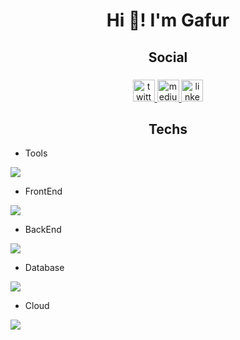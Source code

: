 <h1 align="center">Hi 👋! I'm Gafur</h1>

<h2 align="center">Social</h2>

###

<div align="center">
  <a href="https://twitter.com/0xgapil" target="_blank">
    <img src="https://img.shields.io/static/v1?message=Twitter&logo=twitter&label=&color=1DA1F2&logoColor=white&labelColor=&style=for-the-badge" height="35" alt="twitter logo"  />
  </a>
  <a href="https://medium.com/@gafurapil" target="_blank">
    <img src="https://img.shields.io/static/v1?message=Medium&logo=medium&label=&color=12100E&logoColor=white&labelColor=&style=for-the-badge" height="35" alt="medium logo"  />
  </a>
  <a href="https://tr.linkedin.com/in/gafurapil" target="_blank">
    <img src="https://img.shields.io/static/v1?message=LinkedIn&logo=linkedin&label=&color=0077B5&logoColor=white&labelColor=&style=for-the-badge" height="35" alt="linkedin logo"  />
  </a>
</div>

###

<h2 align="center">Techs</h2>

- Tools
<p align="left">
  <a href="https://skillicons.dev">
    <img src="https://skillicons.dev/icons?i=git,docker,postman,jest" />
  </a>
</p>

- FrontEnd
<p align="left">
  <a href="https://skillicons.dev">
    <img src="https://skillicons.dev/icons?i=html,css,js,react,nextjs,vite,redux,sass,tailwind,bootstrap,materialui" />
  </a>
</p>

- BackEnd
<p align="left">
  <a href="https://skillicons.dev">
    <img src="https://skillicons.dev/icons?i=go,nodejs,rust,solidity" />
  </a>
</p>

- Database
<p align="left">
  <a href="https://skillicons.dev">
    <img src="https://skillicons.dev/icons?i=mongodb,mysql,postgres" />
  </a>
</p>

- Cloud
<p align="left">
  <a href="https://skillicons.dev">
    <img src="https://skillicons.dev/icons?i=firebase,aws" />
  </a>
</p>

###

<br clear="both">



###


  


###
